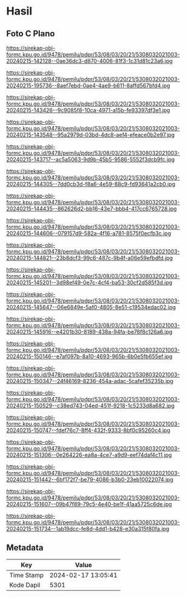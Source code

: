 # Hasil

## Foto C Plano

https://sirekap-obj-formc.kpu.go.id/9478/pemilu/pdpr/53/08/03/20/21/5308032021003-20240215-142128--0ae36dc3-d870-4006-81f3-1c31d81c23a6.jpg

https://sirekap-obj-formc.kpu.go.id/9478/pemilu/pdpr/53/08/03/20/21/5308032021003-20240215-195736--8aef7ebd-0ae4-4ae9-b611-8affd567bfd4.jpg

https://sirekap-obj-formc.kpu.go.id/9478/pemilu/pdpr/53/08/03/20/21/5308032021003-20240215-143426--9c9085f8-10ca-4971-a15b-fe93397df3e1.jpg

https://sirekap-obj-formc.kpu.go.id/9478/pemilu/pdpr/53/08/03/20/21/5308032021003-20240215-143548--95a2979d-03bd-4dc8-aef4-efeace0b2e97.jpg

https://sirekap-obj-formc.kpu.go.id/9478/pemilu/pdpr/53/08/03/20/21/5308032021003-20240215-143717--ac5a5063-9d9b-45b5-9586-5552f3dcb9fc.jpg

https://sirekap-obj-formc.kpu.go.id/9478/pemilu/pdpr/53/08/03/20/21/5308032021003-20240215-144305--7dd0cb3d-f8a6-4e59-88c9-fd93641a2cb0.jpg

https://sirekap-obj-formc.kpu.go.id/9478/pemilu/pdpr/53/08/03/20/21/5308032021003-20240215-144435--862626d2-bb16-43e7-bbb4-417cc6765728.jpg

https://sirekap-obj-formc.kpu.go.id/9478/pemilu/pdpr/53/08/03/20/21/5308032021003-20240215-144606--079157d9-582a-4f16-a781-8575f0ecfb3c.jpg

https://sirekap-obj-formc.kpu.go.id/9478/pemilu/pdpr/53/08/03/20/21/5308032021003-20240215-144821--23b8dcf3-99c6-487c-9b4f-a06e59efbdfd.jpg

https://sirekap-obj-formc.kpu.go.id/9478/pemilu/pdpr/53/08/03/20/21/5308032021003-20240215-145201--3d98ef49-0e7c-4cf4-ba53-30cf2d585f3d.jpg

https://sirekap-obj-formc.kpu.go.id/9478/pemilu/pdpr/53/08/03/20/21/5308032021003-20240215-145647--06e6849e-5af0-4805-8e51-c19534edac02.jpg

https://sirekap-obj-formc.kpu.go.id/9478/pemilu/pdpr/53/08/03/20/21/5308032021003-20240215-145916--e4201b30-8189-438a-94fa-be76f8c126a6.jpg

https://sirekap-obj-formc.kpu.go.id/9478/pemilu/pdpr/53/08/03/20/21/5308032021003-20240215-150146--e7af097b-8a10-4693-965b-6b0e5fb655ef.jpg

https://sirekap-obj-formc.kpu.go.id/9478/pemilu/pdpr/53/08/03/20/21/5308032021003-20240215-150347--24f46169-8236-454a-adac-5cafef35235b.jpg

https://sirekap-obj-formc.kpu.go.id/9478/pemilu/pdpr/53/08/03/20/21/5308032021003-20240215-150529--c38ed743-04ed-451f-9218-1c5233d8a682.jpg

https://sirekap-obj-formc.kpu.go.id/9478/pemilu/pdpr/53/08/03/20/21/5308032021003-20240215-150747--fdef76c7-8ff4-432f-9333-8bf0c95260c4.jpg

https://sirekap-obj-formc.kpu.go.id/9478/pemilu/pdpr/53/08/03/20/21/5308032021003-20240215-151306--0e264226-ea8a-4ce7-a9d9-eef74daf4c11.jpg

https://sirekap-obj-formc.kpu.go.id/9478/pemilu/pdpr/53/08/03/20/21/5308032021003-20240215-151442--6bf172f7-be79-4086-b3b0-23eb10022074.jpg

https://sirekap-obj-formc.kpu.go.id/9478/pemilu/pdpr/53/08/03/20/21/5308032021003-20240215-151607--09b47f89-79c5-4e40-be1f-41aa5725c6de.jpg

https://sirekap-obj-formc.kpu.go.id/9478/pemilu/pdpr/53/08/03/20/21/5308032021003-20240215-151734--1ab19dcc-fe8d-4dd1-b428-e30a315f80fa.jpg


## Metadata

| Key        | Value               |
| ---------- | ------------------- |
| Time Stamp | 2024-02-17 13:05:41 |
| Kode Dapil | 5301                |



